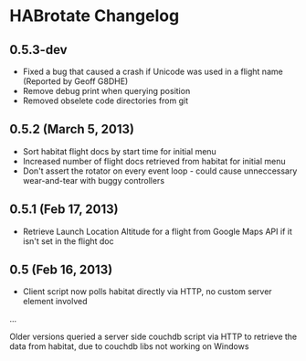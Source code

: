 HABrotate Changelog
=================

## 0.5.3-dev

* Fixed a bug that caused a crash if Unicode was used in a flight name (Reported by Geoff G8DHE)
* Remove debug print when querying position
* Removed obselete code directories from git

## 0.5.2 (March 5, 2013)

* Sort habitat flight docs by start time for initial menu
* Increased number of flight docs retrieved from habitat for initial menu
* Don't assert the rotator on every event loop - could cause unneccessary wear-and-tear with buggy controllers

## 0.5.1 (Feb 17, 2013)

* Retrieve Launch Location Altitude for a flight from Google Maps API if it isn't set in the flight doc

## 0.5 (Feb 16, 2013)

* Client script now polls habitat directly via HTTP, no custom server element involved

...

Older versions queried a server side couchdb script via HTTP to retrieve the data from habitat, due to couchdb libs not working on Windows
